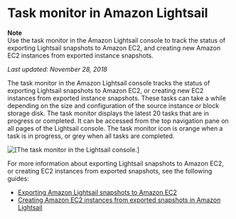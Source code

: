 # Task monitor in Amazon Lightsail<a name="amazon-lightsail-task-monitor"></a>

**Note**  
Use the task monitor in the Amazon Lightsail console to track the status of exporting Lightsail snapshots to Amazon EC2, and creating new Amazon EC2 instances from exported instance snapshots\.

 *Last updated: November 28, 2018* 

The task monitor in the Amazon Lightsail console tracks the status of exporting Lightsail snapshots to Amazon EC2, or creating new EC2 instances from exported instance snapshots\. These tasks can take a while depending on the size and configuration of the source instance or block storage disk\. The task monitor displays the latest 20 tasks that are in progress or completed\. It can be accessed from the top navigation pane on all pages of the Lightsail console\. The task monitor icon is orange when a task is in progress, or grey when all tasks are completed\.

![\[The task monitor in the Lightsail console.\]](https://d9yljz1nd5001.cloudfront.net/en_us/cfefe1b500656f5beb2491eaf820d8f4/images/amazon-lightsail-task-monitor.png)

For more information about exporting Lightsail snapshots to Amazon EC2, or creating EC2 instances from exported snapshots, see the following guides:
+ [Exporting Amazon Lightsail snapshots to Amazon EC2](amazon-lightsail-exporting-snapshots-to-amazon-ec2.md)
+ [Creating Amazon EC2 instances from exported snapshots in Amazon Lightsail](amazon-lightsail-creating-ec2-instances-from-exported-snapshots.md)